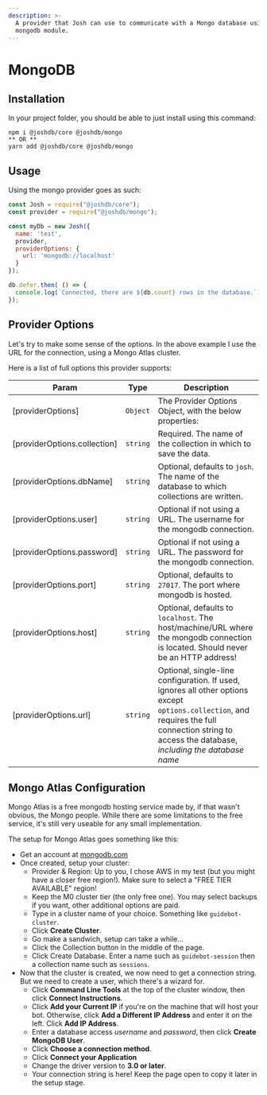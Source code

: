 ```yaml
---
description: >-
  A provider that Josh can use to communicate with a Mongo database using the
  mongodb module.
---
```


# MongoDB

## Installation

In your project folder, you should be able to just install using this command:

```
npm i @joshdb/core @joshdb/mongo
** OR **
yarn add @joshdb/core @joshdb/mongo
```

## Usage

Using the mongo provider goes as such:

```javascript
const Josh = require("@joshdb/core");
const provider = require("@joshdb/mongo");

const myDb = new Josh({
  name: 'test',
  provider,
  providerOptions: {
    url: 'mongodb://localhost'
  }
});

db.defer.then( () => {
  console.log(`Connected, there are ${db.count} rows in the database.`);
});
```

## Provider Options

Let's try to make some sense of the options. In the above example I use the URL for the connection, using a Mongo Atlas cluster.

Here is a list of full options this provider supports:

| Param                         | Type     | Description                                                                                                                                                                                        |
| ----------------------------- | -------- | -------------------------------------------------------------------------------------------------------------------------------------------------------------------------------------------------- |
| \[providerOptions]            | `Object` | The Provider Options Object, with the below properties:                                                                                                                                            |
| \[providerOptions.collection] | `string` | Required. The name of the collection in which to save the data.                                                                                                                                    |
| \[providerOptions.dbName]     | `string` | Optional, defaults to `josh`. The name of the database to which collections are written.                                                                                                           |
| \[providerOptions.user]       | `string` | Optional if not using a URL. The username for the mongodb connection.                                                                                                                              |
| \[providerOptions.password]   | `string` | Optional if not using a URL. The password for the mongodb connection.                                                                                                                              |
| \[providerOptions.port]       | `string` | Optional, defaults to `27017`. The port where mongodb is hosted.                                                                                                                                   |
| \[providerOptions.host]       | `string` | Optional, defaults to `localhost`. The host/machine/URL where the mongodb connection is located. Should never be an HTTP address!                                                                  |
| \[providerOptions.url]        | `string` | Optional, single-line configuration. If used, ignores all other options except `options.collection`, and requires the full connection string to access the database, _including the database name_ |

## Mongo Atlas Configuration

Mongo Atlas is a free mongodb hosting service made by, if that wasn't obvious, the Mongo people. While there are some limitations to the free service, it's still very useable for any small implementation.

The setup for Mongo Atlas goes something like this:

* Get an account at [mongodb.com](https://www.mongodb.com/cloud/atlas)
* Once created, setup your cluster:
  * Provider & Region: Up to you, I chose AWS in my test (but you might have a closer free region!). Make sure to select a "FREE TIER AVAILABLE" region!
  * Keep the M0 cluster tier (the only free one). You may select backups if you want, other additional options are paid.
  * Type in a cluster name of your choice. Something like `guidebot-cluster`.
  * Click **Create Cluster**.
  * Go make a sandwich, setup can take a while...
  * Click the Collection button in the middle of the page.
  * Click Create Database. Enter a name such as `guidebot-session` then a collection name such as `sessions`.
* Now that the cluster is created, we now need to get a connection string. But we need to create a user, which there's a wizard for.
  * Click **Command Line Tools** at the top of the cluster window, then click **Connect Instructions**.
  * Click **Add your Current IP** if you're on the machine that will host your bot. Otherwise, click **Add a Different IP Address** and enter it on the left. Click **Add IP Address**.
  * Enter a database access _username_ and _password_, then click **Create MongoDB User**.
  * Click **Choose a connection method**.
  * Click **Connect your Application**
  * Change the driver version to **3.0 or later**.
  * Your connection string is here! Keep the page open to copy it later in the setup stage.
